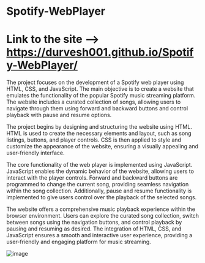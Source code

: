 # Spotify-WebPlayer
# Link to the site --> https://durvesh001.github.io/Spotify-WebPlayer/
The project focuses on the development of a Spotify web player using HTML, CSS, and JavaScript. The main objective is to create a website that emulates the functionality of the popular Spotify music streaming platform. The website includes a curated collection of songs, allowing users to navigate through them using forward and backward buttons and control playback with pause and resume options.

The project begins by designing and structuring the website using HTML. HTML is used to create the necessary elements and layout, such as song listings, buttons, and player controls. CSS is then applied to style and customize the appearance of the website, ensuring a visually appealing and user-friendly interface.

The core functionality of the web player is implemented using JavaScript. JavaScript enables the dynamic behavior of the website, allowing users to interact with the player controls. Forward and backward buttons are programmed to change the current song, providing seamless navigation within the song collection. Additionally, pause and resume functionality is implemented to give users control over the playback of the selected songs.

The website offers a comprehensive music playback experience within the browser environment. Users can explore the curated song collection, switch between songs using the navigation buttons, and control playback by pausing and resuming as desired. The integration of HTML, CSS, and JavaScript ensures a smooth and interactive user experience, providing a user-friendly and engaging platform for music streaming.

![image](https://github.com/Durvesh001/Spotify-WebPlayer/assets/75305014/542edb2a-013e-4d1f-bd7d-31447bce3955)
